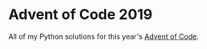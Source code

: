 # Advent of Code 2019

All of my Python solutions for this year's [Advent of
Code](http://adventofcode.com/).

